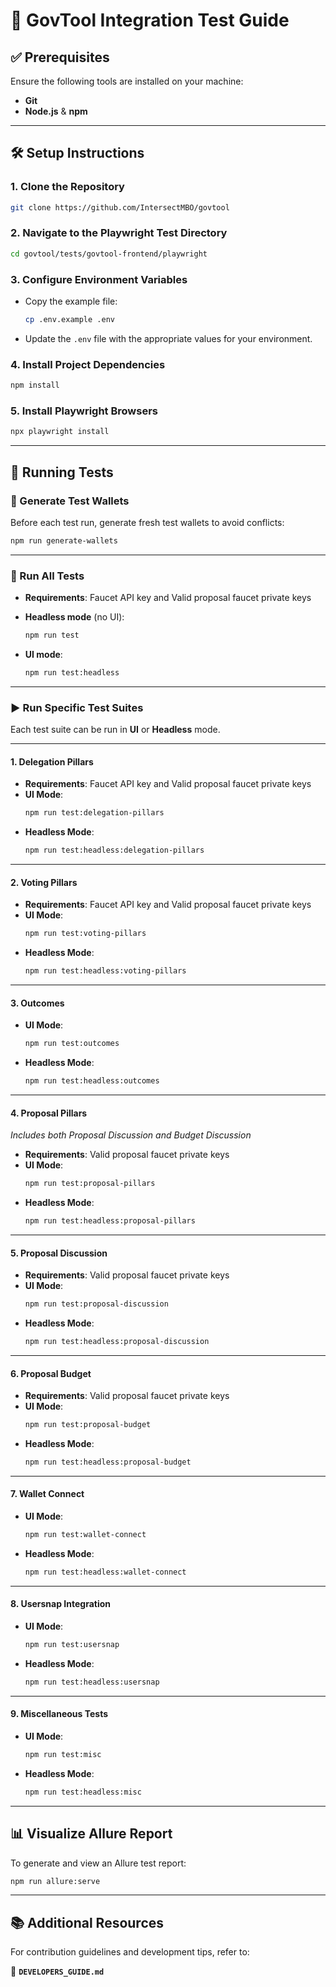 # 🚀 GovTool Integration Test Guide

## ✅ Prerequisites

Ensure the following tools are installed on your machine:

- **Git**
- **Node.js** & **npm**

---

## 🛠️ Setup Instructions

### 1. Clone the Repository

```bash
git clone https://github.com/IntersectMBO/govtool
```

### 2. Navigate to the Playwright Test Directory

```bash
cd govtool/tests/govtool-frontend/playwright
```

### 3. Configure Environment Variables

- Copy the example file:

  ```bash
  cp .env.example .env
  ```

- Update the `.env` file with the appropriate values for your environment.

### 4. Install Project Dependencies

```bash
npm install
```

### 5. Install Playwright Browsers

```bash
npx playwright install
```

---

## 🧪 Running Tests

### 🔑 Generate Test Wallets

Before each test run, generate fresh test wallets to avoid conflicts:

```bash
npm run generate-wallets
```

---

### 🔁 Run All Tests
- **Requirements**: Faucet API key and  Valid proposal faucet private keys

- **Headless mode** (no UI):

  ```bash
  npm run test
  ```

- **UI mode**:

  ```bash
  npm run test:headless
  ```

---

### ▶️ Run Specific Test Suites

Each test suite can be run in **UI** or **Headless** mode.

---

#### 1. **Delegation Pillars**
- **Requirements**: Faucet API key and Valid proposal faucet private keys 
- **UI Mode**:
  ```bash
  npm run test:delegation-pillars
  ```
- **Headless Mode**:
  ```bash
  npm run test:headless:delegation-pillars
  ```

---

#### 2. **Voting Pillars**
- **Requirements**: Faucet API key and Valid proposal faucet private keys 
- **UI Mode**:
  ```bash
  npm run test:voting-pillars
  ```
- **Headless Mode**:
  ```bash
  npm run test:headless:voting-pillars
  ```

---

#### 3. **Outcomes**
- **UI Mode**:
  ```bash
  npm run test:outcomes
  ```
- **Headless Mode**:
  ```bash
  npm run test:headless:outcomes
  ```

---

#### 4. **Proposal Pillars**  
_Includes both Proposal Discussion and Budget Discussion_  
- **Requirements**: Valid proposal faucet private keys  
- **UI Mode**:
  ```bash
  npm run test:proposal-pillars
  ```
- **Headless Mode**:
  ```bash
  npm run test:headless:proposal-pillars
  ```

---

#### 5. **Proposal Discussion**
- **Requirements**: Valid proposal faucet private keys  
- **UI Mode**:
  ```bash
  npm run test:proposal-discussion
  ```
- **Headless Mode**:
  ```bash
  npm run test:headless:proposal-discussion
  ```

---

#### 6. **Proposal Budget**
- **Requirements**: Valid proposal faucet private keys  
- **UI Mode**:
  ```bash
  npm run test:proposal-budget
  ```
- **Headless Mode**:
  ```bash
  npm run test:headless:proposal-budget
  ```

---

#### 7. **Wallet Connect**
- **UI Mode**:
  ```bash
  npm run test:wallet-connect
  ```
- **Headless Mode**:
  ```bash
  npm run test:headless:wallet-connect
  ```

---

#### 8. **Usersnap Integration**
- **UI Mode**:
  ```bash
  npm run test:usersnap
  ```
- **Headless Mode**:
  ```bash
  npm run test:headless:usersnap
  ```

---

#### 9. **Miscellaneous Tests**
- **UI Mode**:
  ```bash
  npm run test:misc
  ```
- **Headless Mode**:
  ```bash
  npm run test:headless:misc
  ```

---

## 📊 Visualize Allure Report

To generate and view an Allure test report:

```bash
npm run allure:serve
```

---

## 📚 Additional Resources

For contribution guidelines and development tips, refer to:

📄 **`DEVELOPERS_GUIDE.md`**
